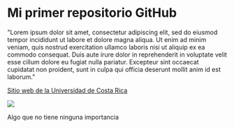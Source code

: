 # Mi primer repositorio GitHub

"Lorem ipsum dolor sit amet, consectetur adipiscing elit, sed do eiusmod tempor incididunt ut labore et dolore magna aliqua. Ut enim ad minim veniam, quis nostrud exercitation ullamco laboris nisi ut aliquip ex ea commodo consequat. Duis aute irure dolor in reprehenderit in voluptate velit esse cillum dolore eu fugiat nulla pariatur. Excepteur sint occaecat cupidatat non proident, sunt in culpa qui officia deserunt mollit anim id est laborum."

[Sitio web de la Universidad de Costa Rica](https://www.ucr.ac.cr/)

![](https://images.unsplash.com/photo-1650266676353-c18b8504ebbe?ixlib=rb-1.2.1&ixid=MnwxMjA3fDB8MHx0b3BpYy1mZWVkfDF8SnBnNktpZGwtSGt8fGVufDB8fHx8&auto=format&fit=crop&w=500&q=60)

Algo que no tiene ninguna importancia
